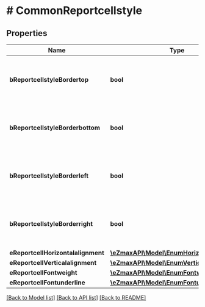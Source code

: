 # # CommonReportcellstyle

## Properties

Name | Type | Description | Notes
------------ | ------------- | ------------- | -------------
**bReportcellstyleBordertop** | **bool** | Whether there is a border at the top of the Reportcell |
**bReportcellstyleBorderbottom** | **bool** | Whether there is a border at the bottom of the Reportcell |
**bReportcellstyleBorderleft** | **bool** | Whether there is a border at the left of the Reportcell |
**bReportcellstyleBorderright** | **bool** | Whether there is a border at the right of the Reportcell |
**eReportcellHorizontalalignment** | [**\eZmaxAPI\Model\EnumHorizontalalignment**](EnumHorizontalalignment.md) |  |
**eReportcellVerticalalignment** | [**\eZmaxAPI\Model\EnumVerticalalignment**](EnumVerticalalignment.md) |  |
**eReportcellFontweight** | [**\eZmaxAPI\Model\EnumFontweight**](EnumFontweight.md) |  |
**eReportcellFontunderline** | [**\eZmaxAPI\Model\EnumFontunderline**](EnumFontunderline.md) |  |

[[Back to Model list]](../../README.md#models) [[Back to API list]](../../README.md#endpoints) [[Back to README]](../../README.md)

